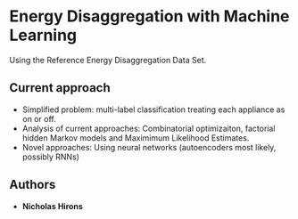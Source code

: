 # Energy Disaggregation with Machine Learning
Using the Reference Energy Disaggregation Data Set.

## Current approach
* Simplified problem: multi-label classification treating each appliance as on or off.
* Analysis of current approaches: Combinatorial optimizaiton, factorial hidden Markov models and Maximimum Likelihood Estimates.
* Novel approaches: Using neural networks (autoencoders most likely, possibly RNNs)

## Authors
* **Nicholas Hirons**
